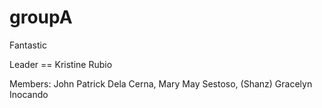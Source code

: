 groupA
======

Fantastic

Leader == Kristine Rubio

Members:
        John Patrick Dela Cerna, 
        Mary May Sestoso, (Shanz)
        Gracelyn Inocando
